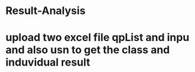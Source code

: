 # Result-Analysis

# upload two excel file qpList and inpu and also usn to get the class and induvidual result